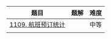 | 题目                                                         | 题解 | 难度 |
| ------------------------------------------------------------ | ---- | ---- |
| [1109. 航班预订统计](https://leetcode-cn.com/problems/corporate-flight-bookings/) |      | 中等 |
|                                                              |      |      |

